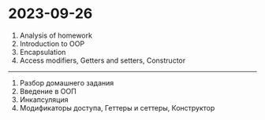 # 2023-09-26 

1. Analysis of homework
2. Introduction to OOP
3. Encapsulation
4. Access modifiers, Getters and setters, Constructor

---

1. Разбор домашнего задания
2. Введение в ООП
3. Инкапсуляция
4. Модификаторы доступа, Геттеры и сеттеры, Конструктор 
